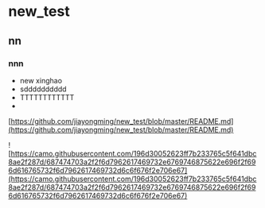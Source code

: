 # new_test
## nn
### nnn
* new xinghao
* sdddddddddd
* TTTTTTTTTTTT
*
[https://github.com/jiayongming/new_test/blob/master/README.md](https://github.com/jiayongming/new_test/blob/master/README.md)

![https://camo.githubusercontent.com/196d30052623ff7b233765c5f641dbc8ae2f287d/687474703a2f2f6d7962617469732e6769746875622e696f2f696d616765732f6d7962617469732d6c6f676f2e706e67](https://camo.githubusercontent.com/196d30052623ff7b233765c5f641dbc8ae2f287d/687474703a2f2f6d7962617469732e6769746875622e696f2f696d616765732f6d7962617469732d6c6f676f2e706e67)


